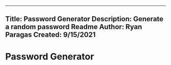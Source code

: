 ----------------
Title: Password Generator
Description: Generate a random password
Readme Author: Ryan Paragas
Created: 9/15/2021
----------------

Password Generator
================
